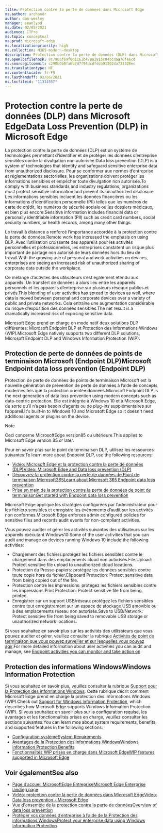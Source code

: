 ```yaml
---
title: Protection contre la perte de données dans Microsoft Edge
ms.author: archandr
author: dan-wesley
manager: seanlynd
ms.date: 02/05/2021
audience: ITPro
ms.topic: conceptual
ms.prod: microsoft-edge
ms.localizationpriority: high
ms.collection: M365-modern-desktop
description: Protection contre la perte de données (DLP) dans Microsoft Edge
ms.openlocfilehash: 8c7906f69f8d1161b47aa381bc04bcdaa70fe6cd
ms.sourcegitcommit: c290b0b0fa6b7d7f94dcdfdda91302da733326ec
ms.translationtype: HT
ms.contentlocale: fr-FR
ms.lasthandoff: 02/06/2021
ms.locfileid: "11314557"
---
```

# <span data-ttu-id="f6a04-103">Protection contre la perte de données (DLP) dans Microsoft Edge</span><span class="sxs-lookup"><span data-stu-id="f6a04-103">Data Loss Prevention (DLP) in Microsoft Edge</span></span>

<span data-ttu-id="f6a04-104">La protection contre la perte de données (DLP) est un système de technologies permettant d’identifier et de protéger les données d’entreprise sensibles contre la divulgation non autorisée.</span><span class="sxs-lookup"><span data-stu-id="f6a04-104">Data loss prevention (DLP) is a system of technologies that identify and safeguard sensitive enterprise data from unauthorized disclosure.</span></span> <span data-ttu-id="f6a04-105">Pour se conformer aux normes d’entreprise et réglementations sectorielles, les organisations doivent protéger les informations sensibles et empêcher toute divulgation non autorisée.</span><span class="sxs-lookup"><span data-stu-id="f6a04-105">To comply with business standards and industry regulations, organizations must protect sensitive information and prevent its unauthorized disclosure.</span></span> <span data-ttu-id="f6a04-106">Les informations sensibles incluent les données financières ou les informations d’identification personnelle (PII) telles que les numéros de carte de crédit, les numéros de sécurité sociale ou les dossiers médicaux, et bien plus encore.</span><span class="sxs-lookup"><span data-stu-id="f6a04-106">Sensitive information includes financial data or personally identifiable information (PII) such as credit card numbers, social security numbers, or health records, among many other things.</span></span>

<span data-ttu-id="f6a04-107">Le travail à distance a renforcé l’importance accordée à la protection contre la perte de données.</span><span class="sxs-lookup"><span data-stu-id="f6a04-107">Remote work has increased the emphasis on using DLP.</span></span> <span data-ttu-id="f6a04-108">Avec l’utilisation croissante des appareils pour les activités personnelles et professionnelles, les entreprises constatent un risque plus important de partage non autorisé de leurs données hors du lieu de travail.</span><span class="sxs-lookup"><span data-stu-id="f6a04-108">With the growing use of personal and work activities on devices, enterprises are seeing an increased risk of unauthorized sharing of corporate data outside the workplace.</span></span>

<span data-ttu-id="f6a04-109">Ce mélange d’activités des utilisateurs s’est également étendu aux appareils. Un transfert de données a alors lieu entre les appareils personnels et les appareils d’entreprise sur plusieurs réseaux publics et privés.</span><span class="sxs-lookup"><span data-stu-id="f6a04-109">This blending of user activities has spread to devices as well, where data is moved between personal and corporate devices over a variety of public and private networks.</span></span> <span data-ttu-id="f6a04-110">Cela entraîne une augmentation considérable du risque d’exposition des données sensibles.</span><span class="sxs-lookup"><span data-stu-id="f6a04-110">The net result is a dramatically increased risk of exposing sensitive data.</span></span>

<span data-ttu-id="f6a04-111">Microsoft Edge prend en charge en mode natif deux solutions DLP différentes: Microsoft Endpoint DLP et Protection des informations Windows (WIP).</span><span class="sxs-lookup"><span data-stu-id="f6a04-111">Microsoft Edge natively supports two different DLP solutions, Microsoft Endpoint DLP and Windows Information Protection (WIP).</span></span>

## <span data-ttu-id="f6a04-112">Protection de perte de données de points de terminaison Microsoft (Endpoint DLP)</span><span class="sxs-lookup"><span data-stu-id="f6a04-112">Microsoft Endpoint data loss prevention (Endpoint DLP)</span></span>

<span data-ttu-id="f6a04-113">Protection de perte de données de points de terminaison Microsoft est la nouvelle génération de prévention de perte de données à l’aide de concepts modernes tels que la protection orientée données.</span><span class="sxs-lookup"><span data-stu-id="f6a04-113">Microsoft Endpoint DLP is the next generation of data loss prevention using modern concepts such as data-centric protection.</span></span> <span data-ttu-id="f6a04-114">Elle est intégrée à Windows 10 et à Microsoft Edge, de sorte qu’il n’a pas besoin d’agents ou de plug-ins supplémentaires sur l’appareil.</span><span class="sxs-lookup"><span data-stu-id="f6a04-114">It's built-in to Windows 10 and Microsoft Edge so it doesn't need additional agents or plugins on the device.</span></span>

> [!NOTE]
> <span data-ttu-id="f6a04-115">Ceci concerne MicrosoftEdge version85 ou ultérieure.</span><span class="sxs-lookup"><span data-stu-id="f6a04-115">This applies to Microsoft Edge version 85 or later.</span></span>

<span data-ttu-id="f6a04-116">Pour en savoir plus sur le point de terminaison DLP, utilisez les ressources suivantes:</span><span class="sxs-lookup"><span data-stu-id="f6a04-116">To learn more about Endpoint DLP, use the following resources:</span></span>

- [<span data-ttu-id="f6a04-117">Vidéo: Microsoft Edge et la protection contre la perte de données (DLP)</span><span class="sxs-lookup"><span data-stu-id="f6a04-117">Video: Microsoft Edge and Data loss prevention (DLP)</span></span>](microsoft-edge-video-security-dlp.md)
- [<span data-ttu-id="f6a04-118">Découvrez la protection contre la perte de données de Point de terminaison Microsoft365</span><span class="sxs-lookup"><span data-stu-id="f6a04-118">Learn about Microsoft 365 Endpoint data loss prevention</span></span>](https://docs.microsoft.com/microsoft-365/compliance/endpoint-dlp-learn-about?view=o365-worldwide&preserve-view=true)
- [<span data-ttu-id="f6a04-119">Prise en main de la protection contre la perte de données de point de terminaison</span><span class="sxs-lookup"><span data-stu-id="f6a04-119">Get started with Endpoint data loss prevention</span></span>](https://docs.microsoft.com/microsoft-365/compliance/endpoint-dlp-getting-started?view=o365-worldwide&preserve-view=true)

<span data-ttu-id="f6a04-120">Microsoft Edge applique les stratégies configurées par l’administrateur pour les fichiers sensibles et enregistre les événements d’audit sur les activités non conformes.</span><span class="sxs-lookup"><span data-stu-id="f6a04-120">Microsoft Edge enforces admin configured policies for sensitive files and records audit events for non-compliant activities.</span></span>

<span data-ttu-id="f6a04-121">Vous pouvez auditer et gérer les activités suivantes des utilisateurs sur les appareils exécutant Windows10:</span><span class="sxs-lookup"><span data-stu-id="f6a04-121">Some of the user activities that you can audit and manage on devices running Windows 10 include the following activities:</span></span>

- <span data-ttu-id="f6a04-122">Chargement des fichiers:protégez les fichiers sensibles contre le chargement dans des emplacements cloud non autorisés.</span><span class="sxs-lookup"><span data-stu-id="f6a04-122">File Upload: Protect sensitive file upload to unauthorized cloud locations.</span></span> <!-- The next 3 screenshots show a sequence where a user tries to drop a sensitive data file on to their local storage.-->
- <span data-ttu-id="f6a04-123">Protection du Presse-papiers: protégez les données sensibles contre toute copie hors du fichier.</span><span class="sxs-lookup"><span data-stu-id="f6a04-123">Clipboard Protection: Protect sensitive data from being copied out of the file.</span></span>
- <span data-ttu-id="f6a04-124">Protection contre les impressions: protégez les fichiers sensibles contre les impressions.</span><span class="sxs-lookup"><span data-stu-id="f6a04-124">Print Protection: Protect sensitive file from being printed.</span></span>
- <span data-ttu-id="f6a04-125">Enregistrer sur un support USB/réseau: protégez les fichiers sensibles contre tout enregistrement sur un espace de stockage USB amovible ou à des emplacements réseau non autorisés.</span><span class="sxs-lookup"><span data-stu-id="f6a04-125">Save to USB/Network: Protect sensitive file from being saved to removable USB storage or unauthorized network locations.</span></span>

<span data-ttu-id="f6a04-126">Si vous souhaitez en savoir plus sur les activités des utilisateurs que vous pouvez auditer et gérer, veuillez consulter la rubrique [Activités de point de terminaison que vous pouvez surveiller et sur lesquelles vous pouvez agir](https://docs.microsoft.com/microsoft-365/compliance/endpoint-dlp-learn-about?view=o365-worldwide#endpoint-activities-you-can-monitor-and-take-action-on&preserve-view=true).</span><span class="sxs-lookup"><span data-stu-id="f6a04-126">For more detailed information about user activities you can audit and manage, see [Endpoint activities you can monitor and take action on](https://docs.microsoft.com/microsoft-365/compliance/endpoint-dlp-learn-about?view=o365-worldwide#endpoint-activities-you-can-monitor-and-take-action-on&preserve-view=true).</span></span>

## <span data-ttu-id="f6a04-127">Protection des informations Windows</span><span class="sxs-lookup"><span data-stu-id="f6a04-127">Windows Information Protection</span></span>

<span data-ttu-id="f6a04-128">Si vous souhaitez en savoir plus, veuillez consulter la rubrique [Support pour la Protection des informations Windows](https://docs.microsoft.com/deployedge/microsoft-edge-security-windows-information-protection). Cette rubrique décrit comment Microsoft Edge prend en charge la protection des informations Windows (WIP).</span><span class="sxs-lookup"><span data-stu-id="f6a04-128">Check out [Support for Windows Information Protection](https://docs.microsoft.com/deployedge/microsoft-edge-security-windows-information-protection), which describes how Microsoft Edge supports Windows Information Protection (WIP).</span></span> <span data-ttu-id="f6a04-129">Si vous souhaitez en savoir plus sur la configuration requise, les avantages et les fonctionnalités prises en charge, veuillez consulter les sections suivantes:</span><span class="sxs-lookup"><span data-stu-id="f6a04-129">You can learn moe about system requirements, benefits, and supported features in the following sections:</span></span>

- [<span data-ttu-id="f6a04-130">Configuration système</span><span class="sxs-lookup"><span data-stu-id="f6a04-130">System Requirements</span></span>](https://docs.microsoft.com/deployedge/:microsoft-edge-security-windows-information-protection#system-requirements)
- [<span data-ttu-id="f6a04-131">Avantages de la Protection des informations Windows</span><span class="sxs-lookup"><span data-stu-id="f6a04-131">Windows Information Protection Benefits</span></span>](https://docs.microsoft.com/deployedge/microsoft-edge-security-windows-information-protection#windows-information-protection-benefits)
- [<span data-ttu-id="f6a04-132">Fonctionnalités WIP prises en charge dans Microsoft Edge</span><span class="sxs-lookup"><span data-stu-id="f6a04-132">WIP features supported in Microsoft Edge</span></span>](https://docs.microsoft.com/DeployEdge/microsoft-edge-security-windows-information-protection#wip-features-supported-in-microsoft-edge)

## <span data-ttu-id="f6a04-133">Voir également</span><span class="sxs-lookup"><span data-stu-id="f6a04-133">See also</span></span>

- [<span data-ttu-id="f6a04-134">Page d’accueil MicrosoftEdge Entreprise</span><span class="sxs-lookup"><span data-stu-id="f6a04-134">Microsoft Edge Enterprise landing page</span></span>](https://aka.ms/EdgeEnterprise)
- [<span data-ttu-id="f6a04-135">Vidéo: protection contre la perte de données dans Microsoft Edge</span><span class="sxs-lookup"><span data-stu-id="f6a04-135">Video: Data loss prevention - Microsoft Edge</span></span>](https://www.youtube.com/watch?v=dLD04U9eTqg)
- [<span data-ttu-id="f6a04-136">Vue d'ensemble de la protection contre la perte de données</span><span class="sxs-lookup"><span data-stu-id="f6a04-136">Overview of data loss prevention</span></span>](https://docs.microsoft.com/microsoft-365/compliance/data-loss-prevention-policies?view=o365-worldwide&preserve-view=true)
- [<span data-ttu-id="f6a04-137">Protéger vos données d’entreprise à l’aide de la Protection des informations Windows</span><span class="sxs-lookup"><span data-stu-id="f6a04-137">Protect your enterprise data using Windows Information Protection</span></span>](https://docs.microsoft.com/windows/security/information-protection/windows-information-protection/protect-enterprise-data-using-wip)
